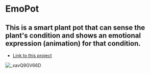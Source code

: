 # EmoPot
## This is a smart plant pot that can sense the plant's condition and shows an emotional expression (animation) for that condition.

- [Link to this project](https://create.arduino.cc/projecthub/abid_hossain/emopot-a-plant-pot-that-can-show-a-plant-s-emotions-254ea4?ref=user&ref_id=1814507&offset=5)


![_xavQ9GV66D](https://user-images.githubusercontent.com/90713551/133819110-da1ffcec-e3cb-4e06-b71d-e6e7e649f8b2.jpg)

